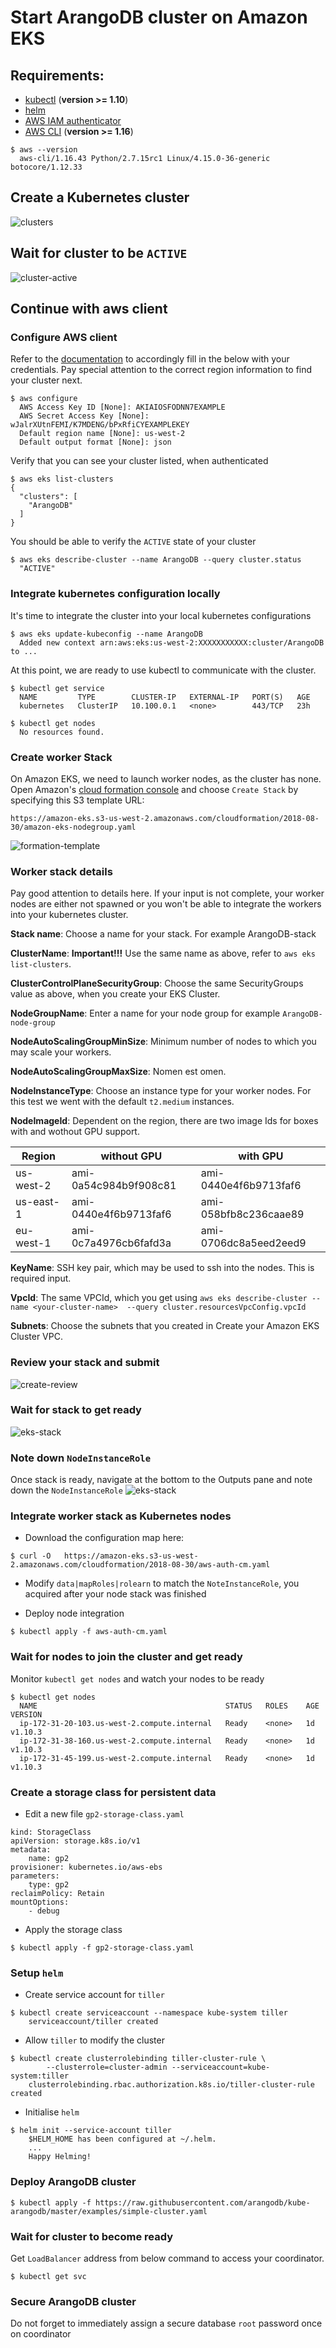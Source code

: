 # Start ArangoDB cluster on Amazon EKS

## Requirements:

* [kubectl](https://kubernetes.io/docs/tasks/tools/install-kubectl/) (**version >= 1.10**)
* [helm](https://www.helm.sh/)
* [AWS IAM authenticator](https://github.com/kubernetes-sigs/aws-iam-authenticator)
* [AWS CLI](https://docs.aws.amazon.com/cli/latest/userguide/installing.html) (**version >= 1.16**)

```
$ aws --version
  aws-cli/1.16.43 Python/2.7.15rc1 Linux/4.15.0-36-generic botocore/1.12.33
```

## Create a Kubernetes cluster

![clusters](eks-clusters.png)

## Wait for cluster to be `ACTIVE`
![cluster-active](eks-cluster-active.png)

## Continue with aws client

### Configure AWS client

Refer to the [documentation](https://docs.aws.amazon.com/cli/latest/userguide/cli-chap-getting-started.html) to accordingly fill in the below with your credentials.
Pay special attention to the correct region information  to find your cluster next.

```
$ aws configure
  AWS Access Key ID [None]: AKIAIOSFODNN7EXAMPLE
  AWS Secret Access Key [None]: wJalrXUtnFEMI/K7MDENG/bPxRfiCYEXAMPLEKEY
  Default region name [None]: us-west-2
  Default output format [None]: json
```

Verify that you can see your cluster listed, when authenticated
```
$ aws eks list-clusters
{
  "clusters": [
    "ArangoDB"
  ]
}
```

You should be able to verify the `ACTIVE` state of your cluster
```
$ aws eks describe-cluster --name ArangoDB --query cluster.status
  "ACTIVE"
```

### Integrate kubernetes configuration locally

It's time to integrate the cluster into your local kubernetes configurations

```
$ aws eks update-kubeconfig --name ArangoDB
  Added new context arn:aws:eks:us-west-2:XXXXXXXXXXX:cluster/ArangoDB to ...

```

At this point, we are ready to use kubectl to communicate with the cluster.
```
$ kubectl get service
  NAME         TYPE        CLUSTER-IP   EXTERNAL-IP   PORT(S)   AGE
  kubernetes   ClusterIP   10.100.0.1   <none>        443/TCP   23h
```

```
$ kubectl get nodes
  No resources found.
```

### Create worker Stack

On Amazon EKS, we need to launch worker nodes, as the cluster has none.
Open Amazon's [cloud formation console](https://console.aws.amazon.com/cloudformation/) and choose `Create Stack` by specifying this S3 template URL:

```
https://amazon-eks.s3-us-west-2.amazonaws.com/cloudformation/2018-08-30/amazon-eks-nodegroup.yaml
```

![formation-template](eks-create-template.png)

### Worker stack details

Pay good attention to details here. If your input is not complete, your worker nodes are either not spawned or you won't be able to integrate the workers into your kubernetes cluster.

**Stack name**: Choose a name for your stack. For example ArangoDB-stack

**ClusterName**: **Important!!!** Use the same name as above, refer to `aws eks list-clusters`.

**ClusterControlPlaneSecurityGroup**: Choose the same SecurityGroups value as above, when you create your EKS Cluster.

**NodeGroupName**: Enter a name for your node group for example `ArangoDB-node-group`

**NodeAutoScalingGroupMinSize**: Minimum number of nodes to which you may scale your workers.

**NodeAutoScalingGroupMaxSize**: Nomen est omen.

**NodeInstanceType**: Choose an instance type for your worker nodes. For this test we went with the default `t2.medium` instances.

**NodeImageId**: Dependent on the region, there are two image Ids for boxes with and wothout GPU support.

| Region    | without GPU           | with GPU              |
|-----------|-----------------------|-----------------------|
| us-west-2 | ami-0a54c984b9f908c81 | ami-0440e4f6b9713faf6 |
| us-east-1 | ami-0440e4f6b9713faf6 | ami-058bfb8c236caae89 |
| eu-west-1 | ami-0c7a4976cb6fafd3a | ami-0706dc8a5eed2eed9 |

**KeyName**: SSH key pair, which may be used to ssh into the nodes. This is required input.

**VpcId**: The same VPCId, which you get using `aws eks describe-cluster --name <your-cluster-name>  --query cluster.resourcesVpcConfig.vpcId`

**Subnets**: Choose the subnets that you created in Create your Amazon EKS Cluster VPC.

### Review your stack and submit
![create-review](eks-create-review.png)

### Wait for stack to get ready
![eks-stack](eks-stack.png)

### Note down `NodeInstanceRole`
Once stack is ready, navigate at the bottom to the Outputs pane and note down the `NodeInstanceRole`
![eks-stack](eks-stack-ready.png)

### Integrate worker stack as Kubernetes nodes

* Download the configuration map here:
```
$ curl -O   https://amazon-eks.s3-us-west-2.amazonaws.com/cloudformation/2018-08-30/aws-auth-cm.yaml
```
* Modify `data|mapRoles|rolearn` to match the `NoteInstanceRole`, you acquired after your node stack was finished

* Deploy node integration
```
$ kubectl apply -f aws-auth-cm.yaml
```

### Wait for nodes to join the cluster and get ready
Monitor `kubectl get nodes` and watch your nodes to be ready
```
$ kubectl get nodes
  NAME                                          STATUS   ROLES    AGE   VERSION
  ip-172-31-20-103.us-west-2.compute.internal   Ready    <none>   1d    v1.10.3
  ip-172-31-38-160.us-west-2.compute.internal   Ready    <none>   1d    v1.10.3
  ip-172-31-45-199.us-west-2.compute.internal   Ready    <none>   1d    v1.10.3
```

### Create a storage class for persistent data

* Edit a new file `gp2-storage-class.yaml`
```
kind: StorageClass
apiVersion: storage.k8s.io/v1
metadata:
    name: gp2
provisioner: kubernetes.io/aws-ebs
parameters:
    type: gp2
reclaimPolicy: Retain
mountOptions:
    - debug
```
* Apply the storage class 
```
$ kubectl apply -f gp2-storage-class.yaml
```

### Setup `helm`
* Create service account for `tiller`
```
$ kubectl create serviceaccount --namespace kube-system tiller
    serviceaccount/tiller created
```
* Allow `tiller` to modify the cluster
```
$ kubectl create clusterrolebinding tiller-cluster-rule \
        --clusterrole=cluster-admin --serviceaccount=kube-system:tiller
    clusterrolebinding.rbac.authorization.k8s.io/tiller-cluster-rule created
```
* Initialise `helm`
```
$ helm init --service-account tiller
    $HELM_HOME has been configured at ~/.helm.
    ...
    Happy Helming!
```

### Deploy ArangoDB cluster
```
$ kubectl apply -f https://raw.githubusercontent.com/arangodb/kube-arangodb/master/examples/simple-cluster.yaml
```

### Wait for cluster to become ready
Get `LoadBalancer` address from below command to access your coordinator.
```
$ kubectl get svc
```

### Secure ArangoDB cluster
Do not forget to immediately assign a secure database `root` password once on coordinator
